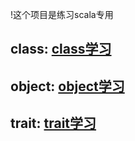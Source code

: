 !这个项目是练习scala专用
## class: [class学习](./main/resources/markdown/class.md) 
## object: [object学习](./main/resources/markdown/object.md)
## trait: [trait学习](./main/resources/markdown/trait.md)
